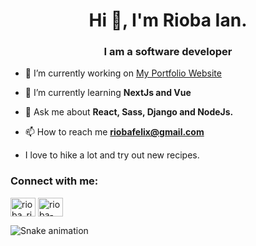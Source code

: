 <h1 align="center">Hi 👋, I'm Rioba Ian.</h1>
<h3 align="center">I am a software developer</h3>

- 🔭 I’m currently working on [My Portfolio Website](https://rioba-ian.github.io/portfolio_website/)

- 🌱 I’m currently learning **NextJs and Vue**

- 💬 Ask me about **React, Sass, Django and NodeJs.**

- 📫 How to reach me **riobafelix@gmail.com**

- I love to hike a lot and try out new recipes.

<h3 align="left">Connect with me:</h3>
<p align="left">
<a href="https://twitter.com/rioba_riri" target="blank"><img align="center" src="https://raw.githubusercontent.com/rahuldkjain/github-profile-readme-generator/master/src/images/icons/Social/twitter.svg" alt="rioba_riri" height="30" width="40" /></a>
<a href="https://linkedin.com/in/rioba-ian" target="blank"><img align="center" src="https://raw.githubusercontent.com/rahuldkjain/github-profile-readme-generator/master/src/images/icons/Social/linked-in-alt.svg" alt="rioba-ian" height="30" width="40" /></a>
</p>

![Snake animation](https://github.com/Rioba-Ian/Rioba-Ian/blob/output/github-contribution-grid-snake.svg)
